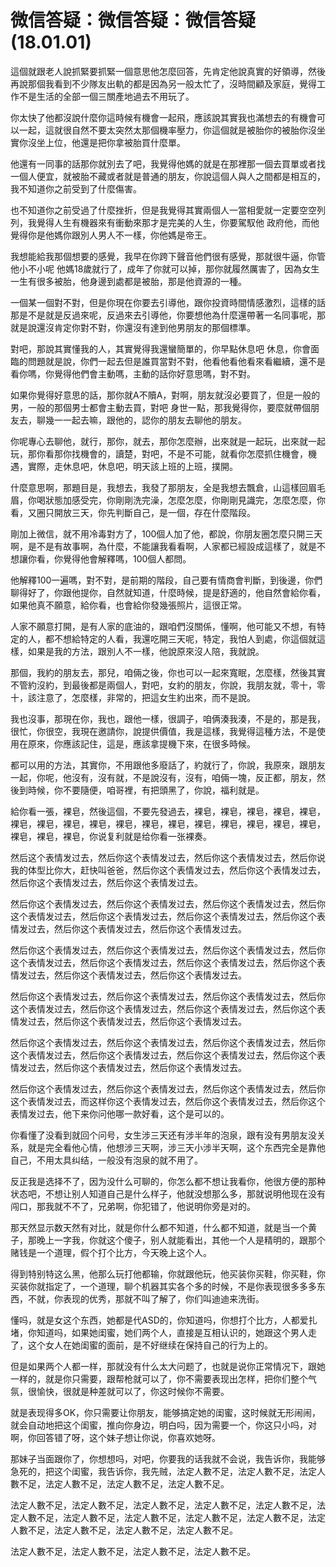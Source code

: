 # 微信答疑：微信答疑：微信答疑(18.01.01)

這個就跟老人說抓緊要抓緊一個意思他怎麼回答，先肯定他說真實的好領導，然後再說那個我看到不少隊友出軌的都是因為另一般太忙了，沒時間顧及家庭，覺得工作不是生活的全部一個三關產地過去不用玩了。

你太快了他都沒說什麼你這時候有機會一起飛，應該說其實我也滿想去的有機會可以一起，這就很自然不要太突然太那個機率壓力，你這個就是被胎你的被胎你沒坐實你沒坐上位，他還是把你拿被胎買什麼單。

他還有一同事的話那你就別去了吧，我覺得他媽的就是在那裡那一個去買單或者找一個人便宜，就被胎不藏或者就是普通的朋友，你說這個人與人之間都是相互的，我不知道你之前受到了什麼傷害。

也不知道你之前受過了什麼挫折，但是我覺得其實兩個人一當相愛就一定要空空列列，我覺得人生有機器來有衝動來那才是完美的人生，你要駕馭他 政府他，而他覺得你是他媽你跟別人男人不一樣，你他媽是帝王。

我想能給我那個想要的感覺，我早在你跨下聲音他們很有感覺，那就很牛逼，你管他小不小呢 他媽18歲就行了，成年了你就可以掉，那你就履然厲害了，因為女生一生有很多被胎，他身邊到處都是被胎，那是他資源的一種。

一個某一個對不對，但是你現在你要去引導他，跟你投資時間情感激烈，這樣的話那是不是就是反過來呢，反過來去引導他，你要想他為什麼還帶著一名同事呢，那就是說還沒肯定你對不對，你還沒有達到他男朋友的那個標準。

對吧，那說其實懂我的人，其實覺得我還蠻簡單的，你早點休息吧 休息，你會面臨的問題就是說，你們一起去但是誰買當對不對，他看他看他看來看繼續，還不是看你嗎，你覺得他們會主動嗎，主動的話你好意思嗎，對不對。

如果你覺得好意思的話，那你就A不贖A，對啊，朋友就沒必要買了，但是一般的男，一般的那個男士都會主動去買，對吧 身世一點，那我覺得你，要麼就帶個朋友去，聊幾一一起去嘛，跟他的，認你的朋友去聊他的朋友。

你呢專心去聊他，就行，那你，就去，那你怎麼辦，出來就是一起玩，出來就一起玩，那你看那你找機會的，讀楚，對吧，不是不可能，就看你怎麼抓住機會，機遇，實際，走休息吧，休息吧，明天該上班的上班，撲開。

什麼意思啊，那題目是，我想去，我發了那朋友，全是我想去飄倉，山這樣回眉毛眉，你喝狀態加感受完，你剛剛洗完澡，怎麼怎麼，你剛剛見識完，怎麼怎麼，你看，又圈只開放三天，你先判斷自己，是一個，存在什麼階段。

剛加上微信，就不用冷毒對方了，100個人加了他，都說，你朋友圈怎麼只開三天啊，是不是有故事啊，為什麼，不能讓我看看啊，人家都已經設成這樣了，就是不想讓你看，你覺得他會解釋嗎，100個人都問。

他解釋100一遍嗎，對不對，是前期的階段，自己要有情商會判斷，到後邊，你們聊得好了，你跟他提你，自然就知道，什麼時候，提是舒適的，他自然會給你看，如果他真不願意，給你看，也會給你發幾張照片，這很正常。

人家不願意打開，是有人家的底油的，跟咱們沒關係，懂啊，他可能又不想，有特定的人，都不想給特定的人看，我還吃開三天呢，特定，我怕人到處，你這個就這樣，如果是我的方法，跟別人不一樣，他說原來沒人陪，我就說。

那個，我約的朋友去，那兒，咱倆之後，你也可以一起來寬眠，怎麼樣，然後其實不管約沒約，到最後都是兩個人，對吧，女約的朋友，你說，我朋友就，零十，零十，該注意了，怎麼樣，非常的，把這女生約出來，而不是說。

我也沒事，那現在你，我也，跟他一樣，很調子，咱俩湊我湊，不是的，那是我，很忙，你很空，我現在邀請你，說提供價值，我是這樣，我覺得這種方法，不是使用在原來，你應該記住，這是，應該拿提機下來，在很多時候。

都可以用的方法，其實你，不用跟他多廢話了，約就行了，你說，我原來，跟朋友一起，你呢，他沒有，沒有就，不是說沒有，沒有，咱倆一塊，反正都，朋友，然後到時候，你不要隨便，咱哥裡，有把頭黑了，你說，福利就是。

給你看一張，裸皂，然後這個，不要先發過去，裸皂，裸皂，裸皂，裸皂，裸皂，裸皂，裸皂，裸皂，裸皂，裸皂，裸皂，裸皂，裸皂，裸皂，裸皂，裸皂，裸皂，裸皂，裸皂，裸皂，你说复利就是给你看一张裸奏。

然后这个表情发过去，然后你这个表情发过去，然后你这个表情发过去，然后你说我的体型比你大，赶快叫爸爸，然后你这个表情发过去，然后你这个表情发过去，然后你这个表情发过去，然后你这个表情发过去。

然后你这个表情发过去，然后你这个表情发过去，然后你这个表情发过去，然后你这个表情发过去，然后你这个表情发过去，然后你这个表情发过去，然后你这个表情发过去，然后你这个表情发过去，然后你这个表情发过去。

然后你这个表情发过去，然后你这个表情发过去，然后你这个表情发过去，然后你这个表情发过去，然后你这个表情发过去，然后你这个表情发过去，然后你这个表情发过去，然后你这个表情发过去，然后你这个表情发过去。

然后你这个表情发过去，然后你这个表情发过去，然后你这个表情发过去，然后你这个表情发过去，然后你这个表情发过去，然后你这个表情发过去，然后你这个表情发过去，然后你这个表情发过去，然后你这个表情发过去。

然后你这个表情发过去，然后你这个表情发过去，然后你这个表情发过去，然后你这个表情发过去，然后你这个表情发过去，然后你这个表情发过去，然后你这个表情发过去，然后你这个表情发过去，然后你这个表情发过去。

然后你这个表情发过去，然后你这个表情发过去，然后你这个表情发过去，然后你这个表情发过去，而这样你这个表情发过去，然后你这个表情发过去，然后你这个表情发过去，他下来你问他哪一款好看，这个是可以的。

你看懂了没看到就回个问号，女生涉三天还有涉半年的泡泉，跟有没有男朋友没关系，就是完全看他心情，他想涉三天啊，涉三天小涉半天啊，这个东西完全是靠他自己，不用太具纠结，一般没有泡泉的就不用了。

反正我是选择不了，因为没什么可聊的，你怎么都不想让我看你，他很方便的那种状态吧，不想让别人知道自己是什么样子，他就没想那么多，那就说明他现在没有闯口，那我就不不了，兄弟啊，你犯错了，他说明你旁是对的。

那天然显示数天然有对比，就是你什么都不知道，什么都不知道，就是当一个黄子，那晚上一字我，你就这个傻子，别人就能看出，其他一个人是精明的，跟那个赌钱是一个道理，假个打个比方，今天晚上这个人。

得到特别特这么黑，他那么玩打他都输，你就跟他玩，他买装你买鞋，你买鞋，你买装你就指定了，一个道理，聊个机器其实各个多的时候，不是你表现很多多多东西，不就，你表现的优秀，那就不叫了解了，你们叫迪迪来洗街。

懂吗，就是女这个东西，她都是代ASD的，你知道吗，你想打个比方，人都爱扎堵，你知道吗，如果她闺蜜，她们两个人，直接是互相认识的，她跟这个男人走了，这个女人在她闺蜜的面前，是不好继续在保持自己的行为上的。

但是如果两个人都一样，那就没有什么太大问题了，也就是说你正常情况下，跟她一样的，就是你只需要，跟帮枪就可以了，你不需要表现出怎样，把你们整个气氛，很愉快，很就是种差就可以了，你这时候你不需要。

就是表现得多OK，你只需要让你朋友，能够搞定她的闺蜜，这时候就无形闹闹，就会自动地把这个闺蜜，推向你身边，明白吗，因为需要一个，你这只小吗，对啊，你回答错了呀，这个妹子想让你说，你喜欢她呀。

那妹子当面跟你了，你想想吗，对吧，你要我的话我就不会说，我告诉你，我能够急死的，把这个闺蜜，我告诉你，我先贼，法定人數不足，法定人數不足，法定人數不足，法定人數不足，法定人數不足，法定人數不足。

法定人數不足，法定人數不足，法定人數不足，法定人數不足，法定人數不足，法定人數不足，法定人數不足，法定人數不足，法定人數不足，法定人數不足，法定人數不足，法定人數不足，法定人數不足，法定人數不足。

法定人數不足，法定人數不足，法定人數不足，法定人數不足。